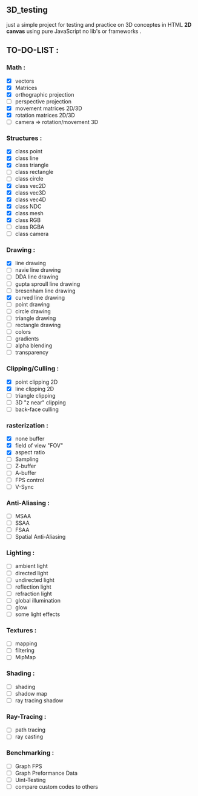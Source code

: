 ## 3D_testing
just a simple project for testing and practice on 3D conceptes in HTML **2D canvas** using pure JavaScript no lib's or frameworks .

## TO-DO-LIST :

### Math :
- [x] vectors
- [x] Matrices
- [x] orthographic projection
- [ ] perspective projection
- [x] movement matrices 2D/3D
- [x] rotation matrices 2D/3D 
- [ ] camera => rotation/movement 3D

### Structures :
- [x] class point
- [x] class line
- [x] class triangle
- [ ] class rectangle
- [ ] class circle
- [x] class vec2D
- [x] class vec3D
- [x] class vec4D
- [x] class NDC 
- [x] class mesh
- [x] class RGB
- [ ] class RGBA
- [ ] class camera

### Drawing :
- [x] line drawing
- [ ] navie line drawing
- [ ] DDA line drawing
- [ ] gupta sproull line drawing
- [ ] bresenham line drawing
- [x] curved line drawing
- [ ] point drawing
- [ ] circle drawing
- [ ] triangle drawing
- [ ] rectangle drawing
- [ ] colors
- [ ] gradients
- [ ] alpha blending
- [ ] transparency

### Clipping/Culling : 
- [x] point clipping 2D
- [x] line clipping 2D
- [ ] triangle clipping
- [ ] 3D "z near" clipping
- [ ] back-face culling

### rasterization :
- [x] none buffer
- [x] field of view "FOV"
- [x] aspect ratio 
- [ ] Sampling
- [ ] Z-buffer
- [ ] A-buffer
- [ ] FPS control
- [ ] V-Sync

### Anti-Aliasing :
- [ ] MSAA
- [ ] SSAA
- [ ] FSAA
- [ ] Spatial Anti-Aliasing

### Lighting :
- [ ] ambient light
- [ ] directed light
- [ ] undirected light
- [ ] reflection light
- [ ] refraction light
- [ ] global illumination
- [ ] glow
- [ ] some light effects

### Textures :
- [ ] mapping
- [ ] filtering
- [ ] MipMap 

### Shading : 
- [ ] shading
- [ ] shadow map
- [ ] ray tracing shadow 
 
### Ray-Tracing :
- [ ] path tracing
- [ ] ray casting

### Benchmarking : 
- [ ] Graph FPS
- [ ] Graph Preformance Data
- [ ] Uint-Testing
- [ ] compare custom codes to others
